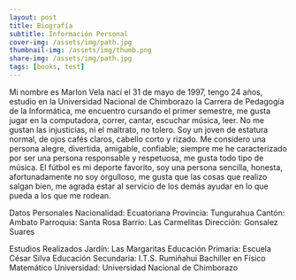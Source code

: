 ```yaml
---
layout: post
title: Biografía
subtitle: Información Personal
cover-img: /assets/img/path.jpg
thumbnail-img: /assets/img/thumb.png
share-img: /assets/img/path.jpg
tags: [books, test]
---
```


Mi nombre es Marlon Vela nací el 31 de mayo de 1997, tengo 24 años, estudio en la Universidad Nacional de Chimborazo la Carrera de Pedagogía de la Informática, me encuentro cursando el primer semestre, me gusta jugar en la computadora, correr, cantar, escuchar música,  leer. No me gustan las injusticias, ni el maltrato, no tolero. Soy un joven de estatura normal, de ojos cafés claros, cabello corto y rizado. Me considero una persona alegre, divertida, amigable, confiable; siempre me he caracterizado por ser una persona responsable y respetuosa, me gusta todo tipo de música. El fútbol es mi deporte favorito, soy una persona sencilla, honesta, afortunadamente no soy orgulloso, me gusta que las cosas que realizo salgan bien, me agrada estar al servicio de los demás ayudar en lo que pueda a los que me rodean. 

Datos Personales
Nacionalidad: Ecuatoriana
Provincia: Tungurahua
Cantón: Ambato
Parroquia: Santa Rosa
Barrio: Las Carmelitas
Dirección: Gonsalez Suares

Estudios Realizados
Jardín: Las Margaritas
Educación Primaria: Escuela César Silva
Educación Secundaria: I.T.S. Rumiñahui
Bachiller en Físico Matemático
Universidad: Universidad Nacional de Chimborazo
